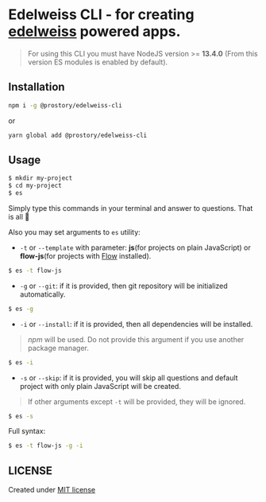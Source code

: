 # Edelweiss CLI - for creating [edelweiss](https://github.com/YevhenKap/edelweiss) powered apps.

> For using this CLI you must have NodeJS version >= **13.4.0** (From this version ES modules is enabled by default). 

## Installation

```sh
npm i -g @prostory/edelweiss-cli
```
or
```sh
yarn global add @prostory/edelweiss-cli
```

## Usage

```sh
$ mkdir my-project
$ cd my-project
$ es
```

Simply type this commands in your terminal and answer to questions. That is all 🤗

Also you may set arguments to `es` utility:

* `-t` or `--template` with parameter: **js**(for projects on plain JavaScript) or **flow-js**(for projects with [Flow](https://flow.org) installed).

```sh
$ es -t flow-js
```

* `-g` or `--git`: if it is provided, then git repository will be initialized automatically.

```sh
$ es -g
```

* `-i` or `--install`: if it is provided, then all dependencies will be installed.

> *npm* will be used. Do not provide this argument if you use another package manager.

```sh
$ es -i
```

* `-s` or `--skip`: if it is provided, you will skip all questions and default project with only plain JavaScript will be created.

> If other arguments except `-t` will be provided, they will be ignored.

```sh
$ es -s
```

Full syntax:

```sh
$ es -t flow-js -g -i
```

## LICENSE

Created under [MIT license](LICENSE)